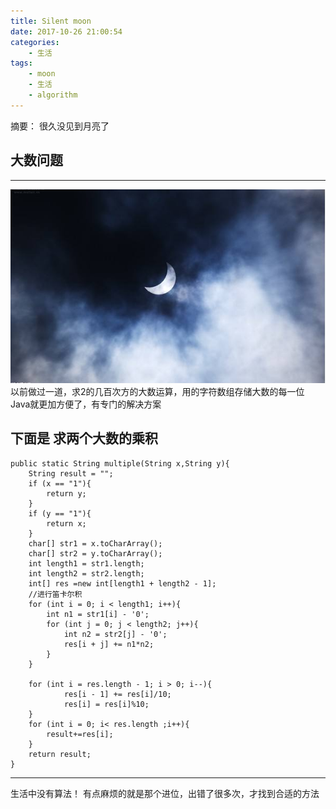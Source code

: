 ```yaml
---
title: Silent moon
date: 2017-10-26 21:00:54
categories:
	- 生活
tags:
	- moon
	- 生活
	- algorithm
---
```

摘要： 很久没见到月亮了
<!-- more -->
## 大数问题
---
![](/images/moon.jpeg)
以前做过一道，求2的几百次方的大数运算，用的字符数组存储大数的每一位
Java就更加方便了，有专门的解决方案

下面是 求两个大数的乘积 
---
	public static String multiple(String x,String y){
		String result = "";
		if (x == "1"){
			return y;
		}
		if (y == "1"){
			return x;
		}
		char[] str1 = x.toCharArray();
		char[] str2 = y.toCharArray();
		int length1 = str1.length;
		int length2 = str2.length;
		int[] res =new int[length1 + length2 - 1];
		//进行笛卡尔积 
		for (int i = 0; i < length1; i++){
			int n1 = str1[i] - '0';
			for (int j = 0; j < length2; j++){
				int n2 = str2[j] - '0';
				res[i + j] += n1*n2;
			}
		}
			
		for (int i = res.length - 1; i > 0; i--){
				res[i - 1] += res[i]/10;
				res[i] = res[i]%10;		
		}
		for (int i = 0; i< res.length ;i++){
			result+=res[i];
		}
		return result;
	}
---
生活中没有算法！
有点麻烦的就是那个进位，出错了很多次，才找到合适的方法 

